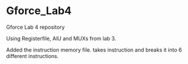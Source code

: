 # Gforce_Lab4
Gforce Lab 4 repository

Using Registerfile, AlU and MUXs from lab 3.

Added the instruction memory file. takes instruction and breaks it into 6 different instructions.


